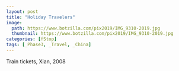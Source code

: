 ```yaml
---
layout: post
title: "Holiday Travelers"
image:
  path: https://www.botzilla.com/pix2019/IMG_9310-2019.jpg
  thumbnail: https://www.botzilla.com/pix2019/IMG_9310-2019.jpg
categories: [fStop]
tags: [_Phase3, _Travel, _China]
---
```


Train tickets, Xian, 2008

